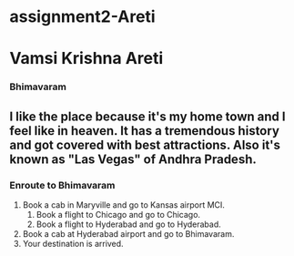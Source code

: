 # assignment2-Areti 
# Vamsi Krishna Areti
### Bhimavaram

I like the place because it's my home town and I feel like in **heaven**. 
It has a tremendous history and got covered with best attractions.
Also it's known as **"Las Vegas"** of Andhra Pradesh.
---
### Enroute to Bhimavaram
1. Book a cab in Maryville and go to Kansas airport MCI.
    1. Book a flight to Chicago and go to Chicago.
    2. Book a flight to Hyderabad and go to Hyderabad.
2. Book a cab at Hyderabad airport and go to Bhimavaram.
3. Your destination is arrived.
